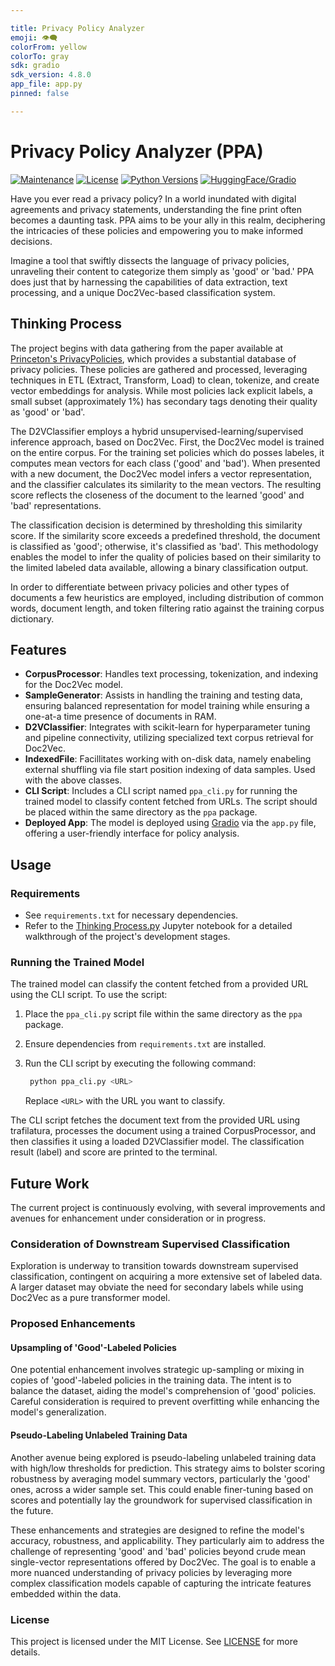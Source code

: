 ```yaml
---

title: Privacy Policy Analyzer
emoji: 👁️‍🗨️
colorFrom: yellow
colorTo: gray
sdk: gradio
sdk_version: 4.8.0
app_file: app.py
pinned: false

---
```


# Privacy Policy Analyzer (PPA)

[![Maintenance](https://img.shields.io/maintenance/yes/2023)](https://github.com/Th3Tr00p3r/PrivacyPolicy)
[![License](https://img.shields.io/badge/license-MIT-l)](/LICENSE)
[![Python Versions](https://img.shields.io/badge/python-3.10-blue)](https://www.python.org/downloads/)
[![HuggingFace/Gradio](https://img.shields.io/badge/deployment-gradio-orange)](https://huggingface.co/spaces/molehillnest/PPA)

Have you ever read a privacy policy? In a world inundated with digital agreements and privacy statements, understanding the fine print often becomes a daunting task. PPA aims to be your ally in this realm, deciphering the intricacies of these policies and empowering you to make informed decisions.

Imagine a tool that swiftly dissects the language of privacy policies, unraveling their content to categorize them simply as 'good' or 'bad.' PPA does just that by harnessing the capabilities of data extraction, text processing, and a unique Doc2Vec-based classification system.



## Thinking Process

The project begins with data gathering from the paper available at [Princeton's PrivacyPolicies](https://privacypolicies.cs.princeton.edu/), which provides a substantial database of privacy policies. These policies are gathered and processed, leveraging techniques in ETL (Extract, Transform, Load) to clean, tokenize, and create vector embeddings for analysis. While most policies lack explicit labels, a small subset (approximately 1%) has secondary tags denoting their quality as 'good' or 'bad'.

The D2VClassifier employs a hybrid unsupervised-learning/supervised inference approach, based on Doc2Vec. First, the Doc2Vec model is trained on the entire corpus. For the training set policies which do posses labeles, it computes mean vectors for each class ('good' and 'bad'). When presented with a new document, the Doc2Vec model infers a vector representation, and the classifier calculates its similarity to the mean vectors. The resulting score reflects the closeness of the document to the learned 'good' and 'bad' representations.

The classification decision is determined by thresholding this similarity score. If the similarity score exceeds a predefined threshold, the document is classified as 'good'; otherwise, it's classified as 'bad'. This methodology enables the model to infer the quality of policies based on their similarity to the limited labeled data available, allowing a binary classification output.

In order to differentiate between privacy policies and other types of documents a few heuristics are employed, including distribution of common words, document length, and token filtering ratio against the training corpus dictionary.

## Features

- **CorpusProcessor**: Handles text processing, tokenization, and indexing for the Doc2Vec model.
- **SampleGenerator**: Assists in handling the training and testing data, ensuring balanced representation for model training while ensuring a one-at-a time presence of documents in RAM.
- **D2VClassifier**: Integrates with scikit-learn for hyperparameter tuning and pipeline connectivity, utilizing specialized text corpus retrieval for Doc2Vec.
- **IndexedFile**: Facillitates working with on-disk data, namely enabeling external shuffling via file start position indexing of data samples. Used with the above classes.
- **CLI Script**: Includes a CLI script named `ppa_cli.py` for running the trained model to classify content fetched from URLs. The script should be placed within the same directory as the `ppa` package.
- **Deployed App**: The model is deployed using [Gradio](https://www.gradio.app/) via the `app.py` file, offering a user-friendly interface for policy analysis.

## Usage

### Requirements

- See `requirements.txt` for necessary dependencies.
- Refer to the [Thinking Process.py](https://github.com/Th3Tr00p3r/PrivacyPolicy/blob/master/ppa/notebooks/Thinking%20Process.py) Jupyter notebook for a detailed walkthrough of the project's development stages.

### Running the Trained Model

The trained model can classify the content fetched from a provided URL using the CLI script. To use the script:

1. Place the `ppa_cli.py` script file within the same directory as the `ppa` package.
2. Ensure dependencies from `requirements.txt` are installed.
3. Run the CLI script by executing the following command:
   
   ```bash
    python ppa_cli.py <URL>
   ```
   
    Replace `<URL>` with the URL you want to classify.

The CLI script fetches the document text from the provided URL using trafilatura, processes the document using a trained CorpusProcessor, and then classifies it using a loaded D2VClassifier model. The classification result (label) and score are printed to the terminal.

## Future Work

The current project is continuously evolving, with several improvements and avenues for enhancement under consideration or in progress.

### Consideration of Downstream Supervised Classification

Exploration is underway to transition towards downstream supervised classification, contingent on acquiring a more extensive set of labeled data. A larger dataset may obviate the need for secondary labels while using Doc2Vec as a pure transformer model.

### Proposed Enhancements

#### Upsampling of 'Good'-Labeled Policies

One potential enhancement involves strategic up-sampling or mixing in copies of 'good'-labeled policies in the training data. The intent is to balance the dataset, aiding the model's comprehension of 'good' policies. Careful consideration is required to prevent overfitting while enhancing the model's generalization.

#### Pseudo-Labeling Unlabeled Training Data

Another avenue being explored is pseudo-labeling unlabeled training data with high/low thresholds for prediction. This strategy aims to bolster scoring robustness by averaging model summary vectors, particularly the 'good' ones, across a wider sample set. This could enable finer-tuning based on scores and potentially lay the groundwork for supervised classification in the future.

These enhancements and strategies are designed to refine the model's accuracy, robustness, and applicability. They particularly aim to address the challenge of representing 'good' and 'bad' policies beyond crude mean single-vector representations offered by Doc2Vec. The goal is to enable a more nuanced understanding of privacy policies by leveraging more complex classification models capable of capturing the intricate features embedded within the data.

### License

This project is licensed under the MIT License. See [LICENSE](https://github.com/Th3Tr00p3r/PrivacyPolicy/blob/master/LICENSE) for more details.
